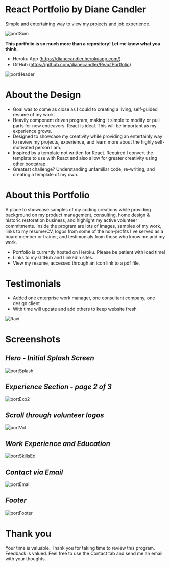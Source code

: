 # React Portfolio by Diane Candler

Simple and entertaining way to view my projects and job experience. 

![portSum](https://user-images.githubusercontent.com/63519355/98013873-88253c00-1dc0-11eb-9ddd-2e8826f0d45e.JPG)

**This portfolio is so much more than a repository!  Let me know what you think.**

* Heroku App (https://dianecandler.herokuapp.com/)
* GitHub (https://github.com/dianecandler/ReactPortfolio)

![portHeader](https://user-images.githubusercontent.com/63519355/98013522-164cf280-1dc0-11eb-8285-80910866291e.jpg)

# About the Design
 * Goal was to come as close as I could to creating a living, self-guided resume of my work.
 * Heavily component driven program, making it simple to modify or pull parts for new endeavors.  React is ideal.  This will be important as my experience grows.
 * Designed to showcase my creativity while providing an entertainly way to review my projects, experience, and learn more about the highly self-motivated person I am.
 * Inspired by a template not written for React.  Required I convert the template to use with React and also allow for greater creativity using other bootstrap.
 * Greatest challenge?  Understanding unfamiliar code, re-writing, and creating a template of my own.

# About this Portfolio
A place to showcase samples of my coding creations while providing background on my product management, consulting, home design & historic restoration business, and highlight my active volunteer commitments.  Inside the program are lots of images, samples of my work, links to my resume/CV, logos from some of the non-profits I've served as a board member or trainer, and testimonials from those who know me and my work.  

 * Portfolio is currently hosted on Heroku. Please be patient with load time!
 * Links to my GitHub and LinkedIn sites.
 * View my resume, accessed through an icon link to a pdf file.

# Testimonials
 * Added one enterprise work manager, one consultant company, one design client
 * With time will update and add others to keep website fresh

![Ravi](https://user-images.githubusercontent.com/63519355/98007877-89069f80-1db9-11eb-8391-34aa0f27d54a.JPG)


# Screenshots

## ***Hero - Initial Splash Screen***

![portSplash](https://user-images.githubusercontent.com/63519355/98009362-0ed71a80-1dbb-11eb-8cbd-ce3093d0fe5e.JPG)


## ***Experience Section - page 2 of 3***

![portExp2](https://user-images.githubusercontent.com/63519355/98009576-4d6cd500-1dbb-11eb-8e2a-e0a27b23eaec.JPG)

## ***Scroll through volunteer logos*** 

![portVol](https://user-images.githubusercontent.com/63519355/98009573-4d6cd500-1dbb-11eb-8a3e-37a44db65c17.JPG)

## ***Work Experience and Education***

![portSkillsEd](https://user-images.githubusercontent.com/63519355/98009572-4cd43e80-1dbb-11eb-84cf-f78087d49a00.JPG)

## ***Contact via Email***

![portEmail](https://user-images.githubusercontent.com/63519355/98009568-4cd43e80-1dbb-11eb-9228-049b41fa25b3.JPG)

## ***Footer***

![portFooter](https://user-images.githubusercontent.com/63519355/98009577-4d6cd500-1dbb-11eb-85e7-55ab8b48626e.JPG)


# Thank you
Your time is valuable.  Thank you for taking time to review this program.  Feedback is valued.  Feel free to use the Contact tab and send me an email with your thoughts.
